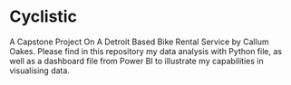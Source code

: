 # Cyclistic
A Capstone Project On A Detroit Based Bike Rental Service by Callum Oakes.
Please find in this repository my data analysis with Python file, as well as a dashboard file from Power BI to illustrate my capabilities in visualising data.
